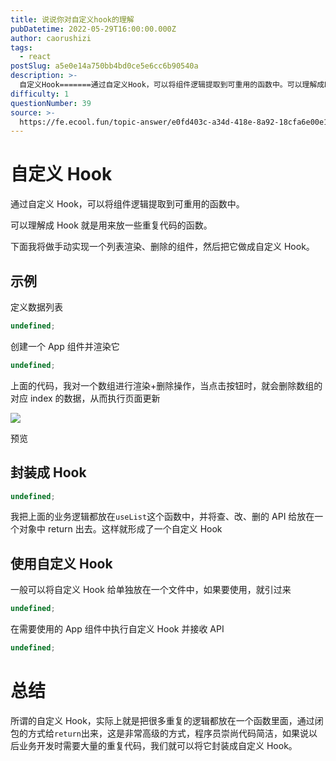 ```yaml
---
title: 说说你对自定义hook的理解
pubDatetime: 2022-05-29T16:00:00.000Z
author: caorushizi
tags:
  - react
postSlug: a5e0e14a750bb4bd0ce5e6cc6b90540a
description: >-
  自定义Hook=======通过自定义Hook，可以将组件逻辑提取到可重用的函数中。可以理解成Hook就是用来放一些重复代码的函数。下面我将做手动实现一个列表渲染、删除的组件，然后把它做成自定义Hoo
difficulty: 1
questionNumber: 39
source: >-
  https://fe.ecool.fun/topic-answer/e0fd403c-a34d-418e-8a92-18cfa6e00e1b?orderBy=updateTime&order=desc&tagId=13
---
```


# 自定义 Hook

通过自定义 Hook，可以将组件逻辑提取到可重用的函数中。

可以理解成 Hook 就是用来放一些重复代码的函数。

下面我将做手动实现一个列表渲染、删除的组件，然后把它做成自定义 Hook。

## 示例

定义数据列表

```typescript
undefined;
```

创建一个 App 组件并渲染它

```typescript
undefined;
```

上面的代码，我对一个数组进行渲染+删除操作，当点击按钮时，就会删除数组的对应 index 的数据，从而执行页面更新

![](https://p9-juejin.byteimg.com/tos-cn-i-k3u1fbpfcp/f4b99c901f2a4807934d78d74242207b~tplv-k3u1fbpfcp-watermark.image)

预览

## 封装成 Hook

```typescript
undefined;
```

我把上面的业务逻辑都放在`useList`这个函数中，并将查、改、删的 API 给放在一个对象中 return 出去。这样就形成了一个自定义 Hook

## 使用自定义 Hook

一般可以将自定义 Hook 给单独放在一个文件中，如果要使用，就引过来

```typescript
undefined;
```

在需要使用的 App 组件中执行自定义 Hook 并接收 API

```typescript
undefined;
```

# 总结

所谓的自定义 Hook，实际上就是把很多重复的逻辑都放在一个函数里面，通过闭包的方式给`return`出来，这是非常高级的方式，程序员崇尚代码简洁，如果说以后业务开发时需要大量的重复代码，我们就可以将它封装成自定义 Hook。
